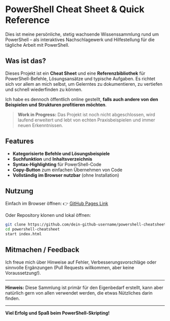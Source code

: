 # PowerShell Cheat Sheet & Quick Reference

Dies ist meine persönliche, stetig wachsende Wissenssammlung rund um PowerShell – als interaktives Nachschlagewerk und Hilfestellung für die tägliche Arbeit mit PowerShell.

## Was ist das?

Dieses Projekt ist ein **Cheat Sheet** und eine **Referenzbibliothek** für PowerShell-Befehle, Lösungsansätze und typische Aufgaben. Es richtet sich vor allem an mich selbst, um Gelerntes zu dokumentieren, zu vertiefen und schnell wiederfinden zu können.

Ich habe es dennoch öffentlich online gestellt, **falls auch andere von den Beispielen und Strukturen profitieren möchten**.

> **Work in Progress:**
> Das Projekt ist noch nicht abgeschlossen, wird laufend erweitert und lebt von echten Praxisbeispielen und immer neuen Erkenntnissen.

## Features

* **Kategorisierte Befehle und Lösungsbeispiele**
* **Suchfunktion** und **Inhaltsverzeichnis**
* **Syntax-Highlighting** für PowerShell-Code
* **Copy-Button** zum einfachen Übernehmen von Code
* **Vollständig im Browser nutzbar** (ohne Installation)

## Nutzung

Einfach im Browser öffnen:
👉 [GitHub Pages Link](https://github.com/ScheppertoO/PwshSelfHelp/)

Oder Repository klonen und lokal öffnen:

```bash
git clone https://github.com/dein-github-username/powershell-cheatsheet.git
cd powershell-cheatsheet
start index.html
```

## Mitmachen / Feedback

Ich freue mich über Hinweise auf Fehler, Verbesserungsvorschläge oder sinnvolle Ergänzungen (Pull Requests willkommen, aber keine Voraussetzung!).

---

**Hinweis:**
Diese Sammlung ist primär für den Eigenbedarf erstellt, kann aber natürlich gern von allen verwendet werden, die etwas Nützliches darin finden.

---

**Viel Erfolg und Spaß beim PowerShell-Skripting!**
